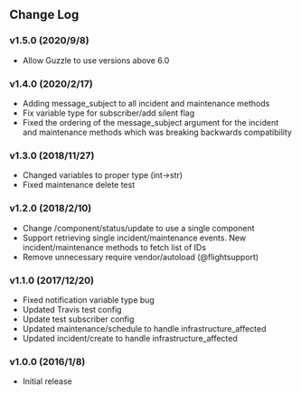 ## Change Log

### v1.5.0 (2020/9/8)
- Allow Guzzle to use versions above 6.0

### v1.4.0 (2020/2/17)
- Adding message_subject to all incident and maintenance methods
- Fix variable type for subscriber/add silent flag
- Fixed the ordering of the message_subject argument for the incident and maintenance methods which was breaking backwards compatibility

### v1.3.0 (2018/11/27)
- Changed variables to proper type (int->str)
- Fixed maintenance delete test

### v1.2.0 (2018/2/10)
- Change /component/status/update to use a single component
- Support retrieving single incident/maintenance events. New incident/maintenance methods to fetch list of IDs
- Remove unnecessary require vendor/autoload (@flightsupport)

### v1.1.0 (2017/12/20)
- Fixed notification variable type bug
- Updated Travis test config
- Update test subscriber config
- Updated maintenance/schedule to handle infrastructure_affected
- Updated incident/create to handle infrastructure_affected

### v1.0.0 (2016/1/8)
- Initial release